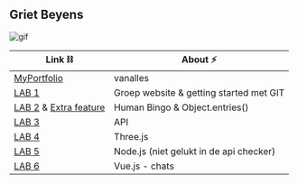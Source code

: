 Griet Beyens 
---
![gif](https://c.tenor.com/nQJHRuTrRf0AAAAC/trying-try.gif)


| Link ⛓️ | About ⚡ | 
| -------- | -------- |
|[MyPortfolio](https://github.com/grietbeyens/DEV5-myportfolio.git) | vanalles |
|[LAB 1](https://github.com/grietbeyens/DEV5-LAB1.git) | Groep website & getting started met GIT |
|[LAB 2](https://github.com/grietbeyens/DEV5-myportfolio/tree/main/DEV5-Human-Bingo) & [Extra feature](https://github.com/grietbeyens/DEV5-myportfolio/tree/main/lab2)| Human Bingo & Object.entries() |
|[LAB 3](https://github.com/grietbeyens/DEV5-myportfolio/tree/main/Lab3%20-%20API) | API |
|[LAB 4](https://github.com/grietbeyens/DEV5-myportfolio/tree/main/Lab4%20-%20Threejs)| Three.js |
|[LAB 5](https://github.com/grietbeyens/DEV5-myportfolio/tree/main/Lab5%20-%20node)| Node.js (niet gelukt in de api checker) |
|[LAB 6](https://github.com/grietbeyens/DEV5-myportfolio/tree/main/Lab6%20-%20Vue)| Vue.js - chats|
